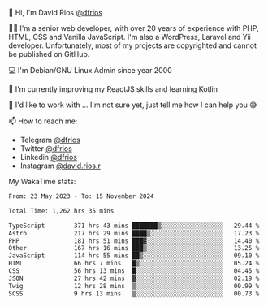 👋 Hi, I'm David Rios [@dfrios](https://github.com/dfrios)

👨‍💻 I'm a senior web developer, with over 20 years of experience with PHP, HTML, CSS and Vanilla JavaScript. I'm also a WordPress, Laravel and Yii developer. Unfortunately, most of my projects are copyrighted and cannot be published on GitHub.

💻 I'm Debian/GNU Linux Admin since year 2000

🌱 I'm currently improving my ReactJS skills and learning Kotlin

💞️ I'd like to work with ... I'm not sure yet, just tell me how I can help you 😅


📫 How to reach me:
* Telegram [@dfrios](https://t.me/dfrios)
* Twitter [@dfrios](https://twitter.com/dfrios)
* Linkedin [@dfrios](https://linkedin.com/in/dfrios)
* Instagram [@david.rios.r](https://instagram.com/david.rios.r)



My WakaTime stats:
<!--START_SECTION:waka-->

```txt
From: 23 May 2023 - To: 15 November 2024

Total Time: 1,262 hrs 35 mins

TypeScript        371 hrs 43 mins ███████▒░░░░░░░░░░░░░░░░░   29.44 %
Astro             217 hrs 29 mins ████▒░░░░░░░░░░░░░░░░░░░░   17.23 %
PHP               181 hrs 51 mins ███▓░░░░░░░░░░░░░░░░░░░░░   14.40 %
Other             167 hrs 16 mins ███▒░░░░░░░░░░░░░░░░░░░░░   13.25 %
JavaScript        114 hrs 55 mins ██▒░░░░░░░░░░░░░░░░░░░░░░   09.10 %
HTML              66 hrs 7 mins   █▒░░░░░░░░░░░░░░░░░░░░░░░   05.24 %
CSS               56 hrs 13 mins  █░░░░░░░░░░░░░░░░░░░░░░░░   04.45 %
JSON              27 hrs 42 mins  ▓░░░░░░░░░░░░░░░░░░░░░░░░   02.19 %
Twig              12 hrs 28 mins  ▒░░░░░░░░░░░░░░░░░░░░░░░░   00.99 %
SCSS              9 hrs 13 mins   ▒░░░░░░░░░░░░░░░░░░░░░░░░   00.73 %
```

<!--END_SECTION:waka-->
